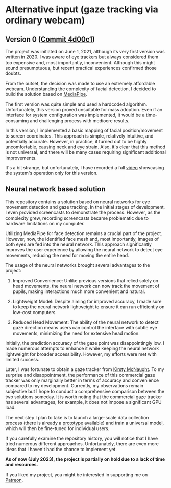 # Alternative input (gaze tracking via ordinary webcam)

## Version 0 ([Commit 4d00c1](https://github.com/GreenWizard2015/Alternative-input/blob/4d00c1f09f1a6aa96ed46c70c132986a9b728d41/))

The project was initiated on June 1, 2021, although its very first version was written in 2020. I was aware of eye trackers but always considered them too expensive and, most importantly, inconvenient. Although this might sound presumptuous, but recent practical experiences confirmed those doubts.

From the outset, the decision was made to use an extremely affordable webcam. Understanding the complexity of facial detection, I decided to build the solution based on [MediaPipe](https://developers.google.com/mediapipe).

The first version was quite simple and used a hardcoded algorithm. Unfortunately, this version proved unsuitable for mass adoption. Even if an interface for system configuration was implemented, it would be a time-consuming and challenging process with mediocre results.

In this version, I implemented a basic mapping of facial position/movement to screen coordinates. This approach is simple, relatively intuitive, and potentially accurate. However, in practice, it turned out to be highly uncomfortable, causing neck and eye strain. Also, it's clear that this method is not universal, and there will be many cases requiring significant additional improvements.

It's a bit strange, but unfortunately, I have recorded a full [video](https://youtu.be/oKqpPAhnBPQ) showcasing the system's operation only for this version.

## Neural network based solution

This repository contains a solution based on neural networks for eye movement detection and gaze tracking. In the initial stages of development, I even provided screencasts to demonstrate the process. However, as the complexity grew, recording screencasts became problematic due to hardware limitations on my computer.

Utilizing MediaPipe for face detection remains a crucial part of the project. However, now, the identified face mesh and, most importantly, images of both eyes are fed into the neural network. This approach significantly improves the user experience by allowing the neural network to detect eye movements, reducing the need for moving the entire head.

The usage of the neural networks brought several advantages to the project:

1. Improved Convenience: Unlike previous versions that relied solely on head movements, the neural network can now track the movement of pupils, making interactions much more convenient and natural.

1. Lightweight Model: Despite aiming for improved accuracy, I made sure to keep the neural network lightweight to ensure it can run efficiently on low-cost computers.

1. Reduced Head Movement: The ability of the neural network to detect gaze direction means users can control the interface with subtle eye movements, minimizing the need for extensive head motion.

Initially, the prediction accuracy of the gaze point was disappointingly low. I made numerous attempts to enhance it while keeping the neural network lightweight for broader accessibility. However, my efforts were met with limited success. 

Later, I was fortunate to obtain a gaze tracker from [Kirsty McNaught](https://github.com/kmcnaught). To my surprise and disappointment, the performance of this commercial gaze tracker was only marginally better in terms of accuracy and convenience compared to my development. Currently, my observations remain subjective but I hope to conduct a comprehensive comparison between the two solutions someday. It is worth noting that the commercial gaze tracker has several advantages, for example, it does not impose a significant GPU load.

The next step I plan to take is to launch a large-scale data collection process (there is already a [prototype](https://github.com/GreenWizard2015/Alternative-input-web-client/tree/main) available) and train a universal model, which will then be fine-tuned for individual users.

If you carefully examine the repository history, you will notice that I have tried numerous different approaches. Unfortunately, there are even more ideas that I haven't had the chance to implement yet.

**As of now (July 2023), the project is partially on hold due to a lack of time and resources.**

If you liked my project, you might be interested in supporting me on [Patreon](https://www.patreon.com/GreenWizard).